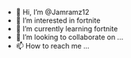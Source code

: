 - 👋 Hi, I’m @Jamramz12
- 👀 I’m interested in fortnite
- 🌱 I’m currently learning fortnite
- 💞️ I’m looking to collaborate on ...
- 📫 How to reach me ...

<!---
Jamramz12/Jamramz12 is a ✨ special ✨ repository because its `README.md` (this file) appears on your GitHub profile.
You can click the Preview link to take a look at your changes.
--->
